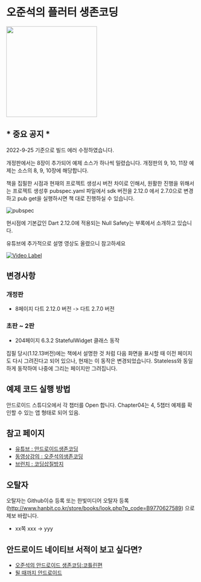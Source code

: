 # 오준석의 플러터 생존코딩
<img src="http://image.yes24.com/goods/87664198/800x0" width="240">

## * 중요 공지 *
2022-9-25 기준으로 빌드 에러 수정하였습니다.

개정판에서는 8장이 추가되어 예제 소스가 하나씩 밀렸습니다. 개정판의 9, 10, 11장 예제는 소스의 8, 9, 10장에 해당합니다.

책을 집필한 시점과 현재의 프로젝트 생성시 버전 차이로 인해서, 원활한 진행을 위해서는 프로젝트 생성후 pubspec.yaml 파일에서 sdk 버전을 2.12.0 에서 2.7.0으로 변경하고 pub get을 실행하시면 책 대로 진행하실 수 있습니다.

![pubspec](https://user-images.githubusercontent.com/7101560/119285286-ada26600-bc7c-11eb-842e-c8d4dedcf264.png)

현시점에 기본값인 Dart 2.12.0에 적용되는 Null Safety는 부록에서 소개하고 있습니다.

유튜브에 추가적으로 설명 영상도 올렸으니 참고하세요

[![Video Label](http://img.youtube.com/vi/DrYpIewJ640/0.jpg)](https://youtu.be/DrYpIewJ640)


## 변경사항

### 개정판
- 8페이지 다트 2.12.0 버전 -> 다트 2.7.0 버전

### 초판 ~ 2판
- 204페이지 6.3.2 StatefulWidget 클래스 동작

집필 당시(1.12.13버전)에는 책에서 설명한 것 처럼 다음 화면을 표시할 때 이전 페이지도 다시 그려진다고 되어 있으나, 현재는 이 동작은 변경되었습니다. Stateless와 동일하게 동작하여 나중에 그리는 페이지만 그려집니다.

## 예제 코드 실행 방법

안드로이드 스튜디오에서 각 챕터를 Open 합니다.
Chapter04는 4, 5챕터 예제를 확인할 수 있는 앱 형태로 되어 있음.

## 참고 페이지
* [유튜브 : 안드로이드생존코딩](https://www.youtube.com/c/안드로이드생존코딩)
* [동영상강의 : 오준석의생존코딩](https://survivalcoding.com)
* [브런치 : 코딩삽질방지](https://brunch.co.kr/@hopeless)

## 오탈자

오탈자는 Github이슈 등록 또는 한빛미디어 오탈자 등록 (http://www.hanbit.co.kr/store/books/look.php?p_code=B9770627589) 으로 제보 바랍니다.

- xx쪽 xxx -> yyy

## 안드로이드 네이티브 서적이 보고 싶다면?

* [오준석의 안드로이드 생존코딩:코틀린편](http://www.yes24.com/Product/Goods/64494679)
* [될 때까지 안드로이드](http://www.yes24.com/24/goods/59298937)
